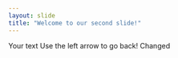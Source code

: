 ```yaml
---
layout: slide
title: "Welcome to our second slide!"
---
```

Your text
Use the left arrow to go back! Changed
